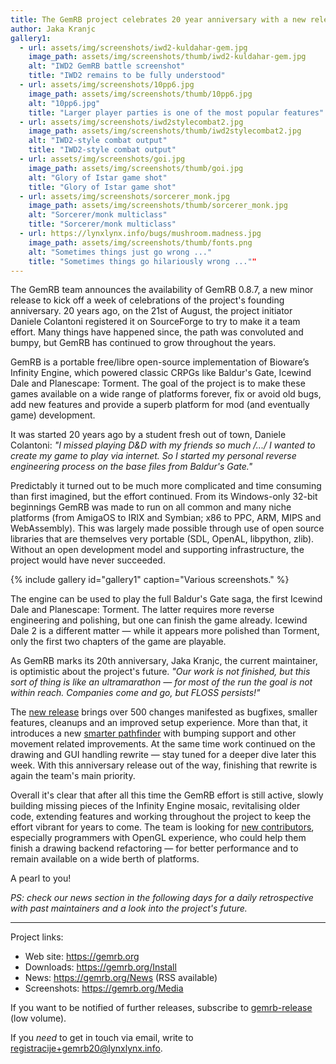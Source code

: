 ```yaml
---
title: The GemRB project celebrates 20 year anniversary with a new release
author: Jaka Kranjc
gallery1:
  - url: assets/img/screenshots/iwd2-kuldahar-gem.jpg
    image_path: assets/img/screenshots/thumb/iwd2-kuldahar-gem.jpg
    alt: "IWD2 GemRB battle screenshot"
    title: "IWD2 remains to be fully understood"
  - url: assets/img/screenshots/10pp6.jpg
    image_path: assets/img/screenshots/thumb/10pp6.jpg
    alt: "10pp6.jpg"
    title: "Larger player parties is one of the most popular features"
  - url: assets/img/screenshots/iwd2stylecombat2.jpg
    image_path: assets/img/screenshots/thumb/iwd2stylecombat2.jpg
    alt: "IWD2-style combat output"
    title: "IWD2-style combat output"
  - url: assets/img/screenshots/goi.jpg
    image_path: assets/img/screenshots/thumb/goi.jpg
    alt: "Glory of Istar game shot"
    title: "Glory of Istar game shot"
  - url: assets/img/screenshots/sorcerer_monk.jpg
    image_path: assets/img/screenshots/thumb/sorcerer_monk.jpg
    alt: "Sorcerer/monk multiclass"
    title: "Sorcerer/monk multiclass"
  - url: https://lynxlynx.info/bugs/mushroom.madness.jpg
    image_path: assets/img/screenshots/thumb/fonts.png
    alt: "Sometimes things just go wrong ..."
    title: "Sometimes things go hilariously wrong ...""
---
```


The GemRB team announces the availability of GemRB 0.8.7, a new minor release to kick off
a week of celebrations of the project's founding anniversary. 20 years ago, on the 21st of
August, the project initiator Daniele Colantoni registered it on SourceForge to try to make
it a team effort. Many things have happened since, the path was convoluted and bumpy, but
GemRB has continued to grow throughout the years.

GemRB is a portable free/libre open-source implementation of Bioware’s Infinity Engine, which
powered classic CRPGs like Baldur's Gate, Icewind Dale and Planescape: Torment. The goal of
the project is to make these games available on a wide range of platforms forever, fix or avoid
old bugs, add new features and provide a superb platform for mod (and eventually game) development.

It was started 20 years ago by a student fresh out of town, Daniele Colantoni:
_"I missed playing D&D with my friends so much /.../ I wanted to create my game to play
via internet. So I started my personal reverse engineering process on the base files
from Baldur's Gate."_

Predictably it turned out to be much more complicated and time consuming than first
imagined, but the effort continued. From its Windows-only 32-bit beginnings GemRB was
made to run on all common and many niche platforms (from AmigaOS to IRIX and Symbian;
x86 to PPC, ARM, MIPS and WebAssembly). This was largely made possible through use
of open source libraries that are themselves very portable (SDL, OpenAL, libpython, zlib).
Without an open development model and supporting infrastructure, the project would have
never succeeded.

{% include gallery id="gallery1" caption="Various screenshots." %}

The engine can be used to play the full Baldur's Gate saga, the first Icewind Dale and
Planescape: Torment. The latter requires more reverse engineering and polishing, but
one can finish the game already. Icewind Dale 2 is a different matter — while it
appears more polished than Torment, only the first two chapters of the game are
playable.

As GemRB marks its 20th anniversary, Jaka Kranjc, the current maintainer, is optimistic about
the project's future. _"Our work is not finished, but this sort of thing is like an
ultramarathon — for most of the run the goal is not within reach. Companies come and go, but
FLOSS persists!"_

The [new release](https://gemrb.org/2020/08/24/gemrb-0-8-7-released.html)
brings over 500 changes manifested as bugfixes, smaller features, cleanups
and an improved setup experience. More than that, it introduces a new [smarter
pathfinder](https://gemrb.org/2020/07/16/new-pathfinder-smarter-movement.html) with
bumping support and other movement related improvements. At the same time work continued
on the drawing and GUI handling rewrite — stay tuned for a deeper dive later this week.
With this anniversary release out of the way, finishing that rewrite is again the team's
main priority. 

Overall it's clear that after all this time the GemRB effort is still active, slowly building
missing pieces of the Infinity Engine mosaic, revitalising older code, extending features and
working throughout the project to keep the effort vibrant for years to come. The team is
looking for [new contributors](https://github.com/gemrb/gemrb/blob/master/CONTRIBUTING.md),
especially programmers with OpenGL experience, who could help them finish a drawing backend
refactoring — for better performance and to remain available on a wide berth of platforms.

A pearl to you!

_PS: check our news section in the following days for a daily retrospective with past maintainers and a look into the project's future._ 

---
Project links:
- Web site: https://gemrb.org
- Downloads: https://gemrb.org/Install
- News: https://gemrb.org/News (RSS available)
- Screenshots: https://gemrb.org/Media

If you want to be notified of further releases, subscribe to
[gemrb-release](https://sourceforge.net/projects/gemrb/lists/gemrb-release) (low volume).

If you _need_ to get in touch via email, write to <registracije+gemrb20@lynxlynx.info>.
